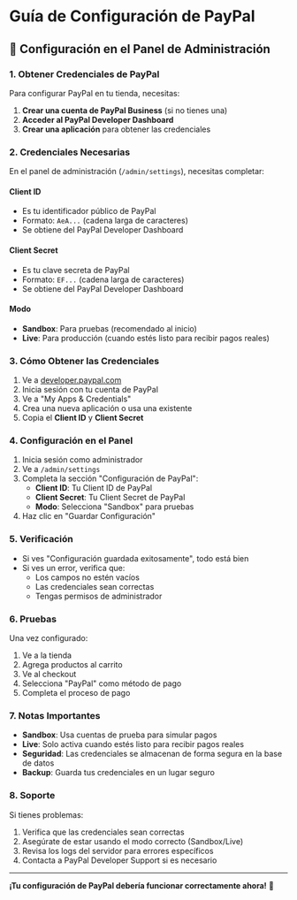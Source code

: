 # Guía de Configuración de PayPal

## 🔧 Configuración en el Panel de Administración

### 1. Obtener Credenciales de PayPal

Para configurar PayPal en tu tienda, necesitas:

1. **Crear una cuenta de PayPal Business** (si no tienes una)
2. **Acceder al PayPal Developer Dashboard**
3. **Crear una aplicación** para obtener las credenciales

### 2. Credenciales Necesarias

En el panel de administración (`/admin/settings`), necesitas completar:

#### **Client ID**
- Es tu identificador público de PayPal
- Formato: `AeA...` (cadena larga de caracteres)
- Se obtiene del PayPal Developer Dashboard

#### **Client Secret**
- Es tu clave secreta de PayPal
- Formato: `EF...` (cadena larga de caracteres)
- Se obtiene del PayPal Developer Dashboard

#### **Modo**
- **Sandbox**: Para pruebas (recomendado al inicio)
- **Live**: Para producción (cuando estés listo para recibir pagos reales)

### 3. Cómo Obtener las Credenciales

1. Ve a [developer.paypal.com](https://developer.paypal.com)
2. Inicia sesión con tu cuenta de PayPal
3. Ve a "My Apps & Credentials"
4. Crea una nueva aplicación o usa una existente
5. Copia el **Client ID** y **Client Secret**

### 4. Configuración en el Panel

1. Inicia sesión como administrador
2. Ve a `/admin/settings`
3. Completa la sección "Configuración de PayPal":
   - **Client ID**: Tu Client ID de PayPal
   - **Client Secret**: Tu Client Secret de PayPal
   - **Modo**: Selecciona "Sandbox" para pruebas
4. Haz clic en "Guardar Configuración"

### 5. Verificación

- Si ves "Configuración guardada exitosamente", todo está bien
- Si ves un error, verifica que:
  - Los campos no estén vacíos
  - Las credenciales sean correctas
  - Tengas permisos de administrador

### 6. Pruebas

Una vez configurado:
1. Ve a la tienda
2. Agrega productos al carrito
3. Ve al checkout
4. Selecciona "PayPal" como método de pago
5. Completa el proceso de pago

### 7. Notas Importantes

- **Sandbox**: Usa cuentas de prueba para simular pagos
- **Live**: Solo activa cuando estés listo para recibir pagos reales
- **Seguridad**: Las credenciales se almacenan de forma segura en la base de datos
- **Backup**: Guarda tus credenciales en un lugar seguro

### 8. Soporte

Si tienes problemas:
1. Verifica que las credenciales sean correctas
2. Asegúrate de estar usando el modo correcto (Sandbox/Live)
3. Revisa los logs del servidor para errores específicos
4. Contacta a PayPal Developer Support si es necesario

---

**¡Tu configuración de PayPal debería funcionar correctamente ahora!** 🎉


